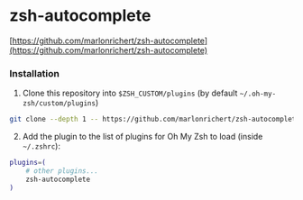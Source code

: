 # zsh-autocomplete

[https://github.com/marlonrichert/zsh-autocomplete](https://github.com/marlonrichert/zsh-autocomplete)

###  Installation

1. Clone this repository into `$ZSH_CUSTOM/plugins` (by default `~/.oh-my-zsh/custom/plugins`)

```bash
git clone --depth 1 -- https://github.com/marlonrichert/zsh-autocomplete.git ${ZSH_CUSTOM:-~/.oh-my-zsh/custom}/plugins/zsh-autosuggestions
```

2. Add the plugin to the list of plugins for Oh My Zsh to load (inside `~/.zshrc`):

```bash
plugins=( 
    # other plugins...
    zsh-autocomplete
)
```